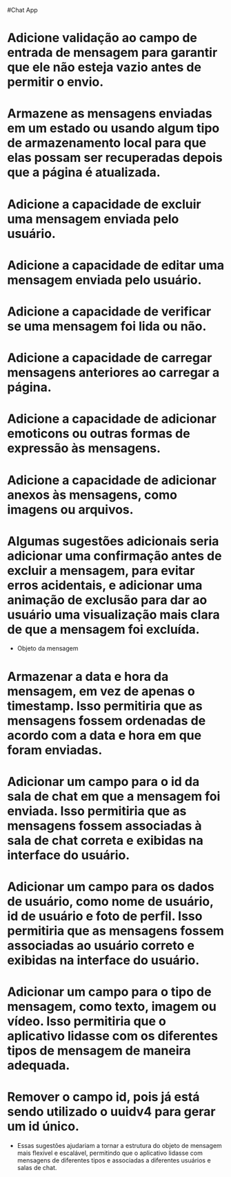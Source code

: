 #Chat App

# Adicione validação ao campo de entrada de mensagem para garantir que ele não esteja vazio antes de permitir o envio.
# Armazene as mensagens enviadas em um estado ou usando algum tipo de armazenamento local para que elas possam ser recuperadas depois que a página é atualizada.
# Adicione a capacidade de excluir uma mensagem enviada pelo usuário.
# Adicione a capacidade de editar uma mensagem enviada pelo usuário.
# Adicione a capacidade de verificar se uma mensagem foi lida ou não.
# Adicione a capacidade de carregar mensagens anteriores ao carregar a página.
# Adicione a capacidade de adicionar emoticons ou outras formas de expressão às mensagens.
# Adicione a capacidade de adicionar anexos às mensagens, como imagens ou arquivos.

# Algumas sugestões adicionais seria adicionar uma confirmação antes de excluir a mensagem, para evitar erros acidentais, e adicionar uma animação de exclusão para dar ao usuário uma visualização mais clara de que a mensagem foi excluída.

- Objeto da mensagem
# Armazenar a data e hora da mensagem, em vez de apenas o timestamp. Isso permitiria que as mensagens fossem ordenadas de acordo com a data e hora em que foram enviadas.

# Adicionar um campo para o id da sala de chat em que a mensagem foi enviada. Isso permitiria que as mensagens fossem associadas à sala de chat correta e exibidas na interface do usuário.

# Adicionar um campo para os dados de usuário, como nome de usuário, id de usuário e foto de perfil. Isso permitiria que as mensagens fossem associadas ao usuário correto e exibidas na interface do usuário.

# Adicionar um campo para o tipo de mensagem, como texto, imagem ou vídeo. Isso permitiria que o aplicativo lidasse com os diferentes tipos de mensagem de maneira adequada.

# Remover o campo id, pois já está sendo utilizado o uuidv4 para gerar um id único.

- Essas sugestões ajudariam a tornar a estrutura do objeto de mensagem mais flexível e escalável, permitindo que o aplicativo lidasse com mensagens de diferentes tipos e associadas a diferentes usuários e salas de chat.